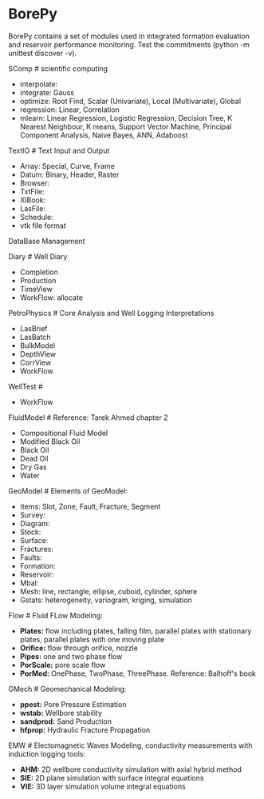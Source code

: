 # BorePy

BorePy contains a set of modules used in integrated formation evaluation and reservoir performance monitoring. Test the commitments (python -m unittest discover -v).

SComp \# scientific computing

- interpolate: 
- integrate: Gauss
- optimize: Root Find, Scalar (Univariate), Local (Multivariate), Global
- regression: Linear, Correlation
- mlearn: Linear Regression, Logistic Regression, Decision Tree,
	K Nearest Neighbour, K means, Support Vector Machine, Principal Component Analysis,
	Naive Bayes, ANN, Adaboost

TextIO \# Text Input and Output

- Array: Special, Curve, Frame
- Datum: Binary, Header, Raster
- Browser: 
- TxtFile: 
- XlBook: 
- LasFile: 
- Schedule: 
- vtk file format

DataBase Management

Diary \# Well Diary

- Completion
- Production
- TimeView
- WorkFlow: allocate

PetroPhysics \# Core Analysis and Well Logging Interpretations

- LasBrief
- LasBatch
- BulkModel
- DepthView
- CorrView
- WorkFlow

WellTest \#

- WorkFlow

FluidModel \# Reference: Tarek Ahmed chapter 2

- Compositional Fluid Model
- Modified Black Oil
- Black Oil
- Dead Oil
- Dry Gas
- Water

GeoModel \# Elements of GeoModel:

- Items: Slot, Zone, Fault, Fracture, Segment
- Survey: 
- Diagram: 
- Stock: 
- Surface:
- Fractures: 
- Faults: 
- Formation: 
- Reservoir: 
- Mbal:
- Mesh: line, rectangle, ellipse, cuboid, cylinder, sphere
- Gstats: heterogeneity, variogram, kriging, simulation

Flow \# Fluid FLow Modeling:

- **Plates:** flow including plates, falling film, parallel plates with stationary plates, parallel plates with one moving plate
- **Orifice:** flow through orifice, nozzle
- **Pipes:** one and two phase flow
- **PorScale:** pore scale flow
- **PorMed:** OnePhase, TwoPhase, ThreePhase. Reference: Balhoff's book

GMech \# Geomechanical Modeling:

- **ppest:** Pore Pressure Estimation
- **wstab:** Wellbore stability
- **sandprod:** Sand Production
- **hfprop:** Hydraulic Fracture Propagation

EMW \# Electomagnetic Waves Modeling, conductivity measurements with induction logging tools:

- **AHM:** 2D wellbore conductivity simulation with axial hybrid method
- **SIE:** 2D plane simulation with surface integral equations
- **VIE:** 3D layer simulation volume integral equations